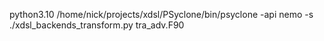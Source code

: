 python3.10 /home/nick/projects/xdsl/PSyclone/bin/psyclone -api nemo -s ./xdsl_backends_transform.py tra_adv.F90